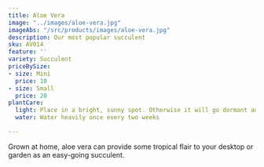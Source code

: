 ```yaml
---
title: Aloe Vera
image: "../images/aloe-vera.jpg"
imageAbs: "/src/products/images/aloe-vera.jpg"
description: Our most popular succulent
sku: AV014
feature: ''
variety: Succulent
priceBySize:
- size: Mini
  price: 10
- size: Small
  price: 20
plantCare:
  light: Place in a bright, sunny spot. Otherwise it will go dormant and stop growing
  water: Water heavily once every two weeks

---
```

Grown at home, aloe vera can provide some tropical flair to your desktop or garden as an easy-going succulent.
